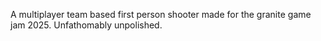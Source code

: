 A multiplayer team based first person shooter made for the granite game jam 2025. Unfathomably unpolished.
